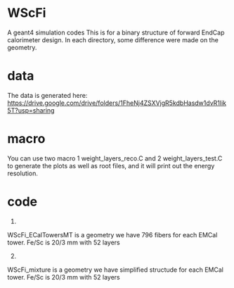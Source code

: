 # WScFi
A geant4 simulation codes
This is for a binary structure of forward EndCap calorimeter design. In each directory, some difference were made on the geometry.


# data

The data is generated here:
https://drive.google.com/drive/folders/1FheNj4ZSXVjgR5kdbHasdw1dvR1lik5T?usp=sharing


# macro

You can use two macro 
 1 weight_layers_reco.C and 
 2 weight_layers_test.C 
to generate the plots as well as root files, and it will print out the energy resolution.


# code
1.
 WScFi_ECalTowersMT is a geometry we have 796 fibers for each EMCal tower. Fe/Sc is 20/3 mm with 52 layers

2.
 WScFi_mixture is a geometry we have simplified structude for each EMCal tower. Fe/Sc is 20/3 mm with 52 layers


